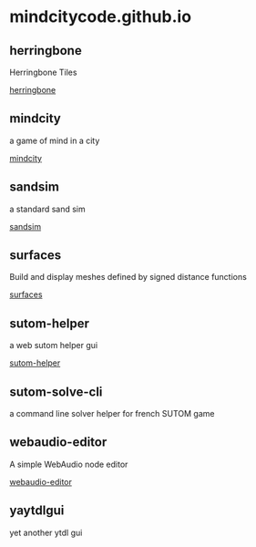 # mindcitycode.github.io

## herringbone

Herringbone Tiles

[herringbone](./pages/herringbone/dist/)

## mindcity

a game of mind in a city

[mindcity](./pages/mindcity/dist/)

## sandsim

a standard sand sim

[sandsim](./pages/sandsim/dist/)

## surfaces

Build and display meshes defined by signed distance functions

[surfaces](./pages/surfaces/dist/)

## sutom-helper

a web sutom helper gui

[sutom-helper](./pages/sutom-helper/dist/)

## sutom-solve-cli

a command line solver helper for french SUTOM game

## webaudio-editor

A simple WebAudio node editor

[webaudio-editor](./pages/webaudio-editor/dist/)

## yaytdlgui

yet another ytdl gui